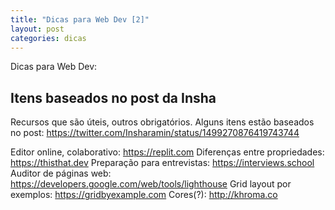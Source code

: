 ```yaml
---
title: "Dicas para Web Dev [2]"
layout: post
categories: dicas
---
```


Dicas para Web Dev:


## Itens baseados no post da Insha

Recursos que são úteis, outros obrigatórios. Alguns itens estão baseados no post: https://twitter.com/Insharamin/status/1499270876419743744 

Editor online, colaborativo: https://replit.com
Diferenças entre propriedades: https://thisthat.dev 
Preparação para entrevistas: https://interviews.school 
Auditor de páginas web: https://developers.google.com/web/tools/lighthouse 
Grid layout por exemplos: https://gridbyexample.com 
Cores(?): http://khroma.co 
